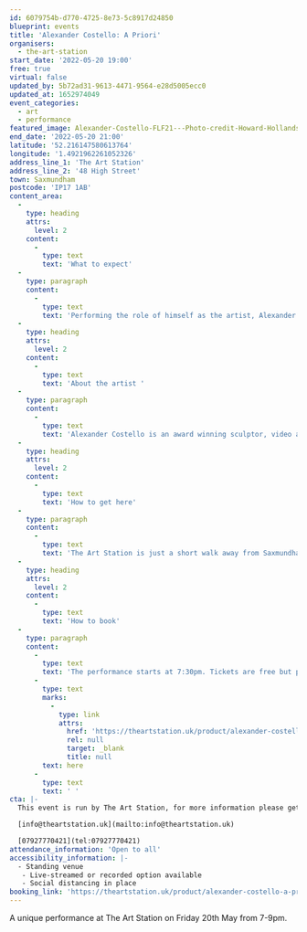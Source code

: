 ```yaml
---
id: 6079754b-d770-4725-8e73-5c8917d24850
blueprint: events
title: 'Alexander Costello: A Priori'
organisers:
  - the-art-station
start_date: '2022-05-20 19:00'
free: true
virtual: false
updated_by: 5b72ad31-9613-4471-9564-e28d5005ecc0
updated_at: 1652974049
event_categories:
  - art
  - performance
featured_image: Alexander-Costello-FLF21---Photo-credit-Howard-Hollands-(1).jpg
end_date: '2022-05-20 21:00'
latitude: '52.216147580613764'
longitude: '1.4921962261052326'
address_line_1: 'The Art Station'
address_line_2: '48 High Street'
town: Saxmundham
postcode: 'IP17 1AB'
content_area:
  -
    type: heading
    attrs:
      level: 2
    content:
      -
        type: text
        text: 'What to expect'
  -
    type: paragraph
    content:
      -
        type: text
        text: 'Performing the role of himself as the artist, Alexander Costello fights paper. The bigger the paper, the harder it is to get his arms all the way around. '
  -
    type: heading
    attrs:
      level: 2
    content:
      -
        type: text
        text: 'About the artist '
  -
    type: paragraph
    content:
      -
        type: text
        text: 'Alexander Costello is an award winning sculptor, video and live artist. Ideas and work are generated through an interest in challenging and exposing the everyday absurdity of perceived normality; the simultaneous pursuit of the infinite and finite; the origin and location of idea; and the exploration of processes that are in themselves the truth in the work, often undermined by a resulting outcome. Misinterpretation and miscommunication of action and language, and an impulse to consistently re-consider form and composition, support and bring balance to endeavours.'
  -
    type: heading
    attrs:
      level: 2
    content:
      -
        type: text
        text: 'How to get here'
  -
    type: paragraph
    content:
      -
        type: text
        text: 'The Art Station is just a short walk away from Saxmundham train station or, if you''re travelling by car, there is parking at the front of the building.'
  -
    type: heading
    attrs:
      level: 2
    content:
      -
        type: text
        text: 'How to book'
  -
    type: paragraph
    content:
      -
        type: text
        text: 'The performance starts at 7:30pm. Tickets are free but please book tickets '
      -
        type: text
        marks:
          -
            type: link
            attrs:
              href: 'https://theartstation.uk/product/alexander-costello-a-priori-tickets/'
              rel: null
              target: _blank
              title: null
        text: here
      -
        type: text
        text: ' '
cta: |-
  This event is run by The Art Station, for more information please get in touch via:

  [info@theartstation.uk](mailto:info@theartstation.uk)

  [07927770421](tel:07927770421)
attendance_information: 'Open to all'
accessibility_information: |-
  - Standing venue 
   - Live-streamed or recorded option available
   - Social distancing in place
booking_link: 'https://theartstation.uk/product/alexander-costello-a-priori-tickets/'
---
```

A unique performance at The Art Station on Friday 20th May from 7-9pm.